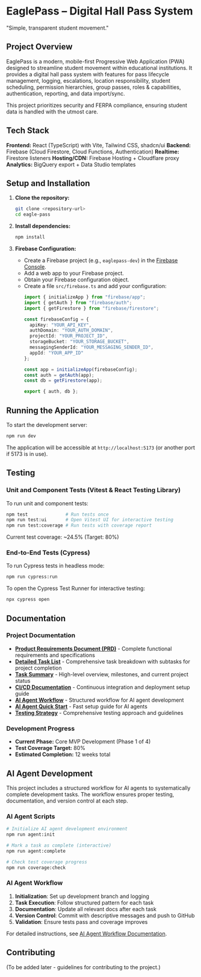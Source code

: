 # EaglePass – Digital Hall Pass System

"Simple, transparent student movement."

## Project Overview
EaglePass is a modern, mobile-first Progressive Web Application (PWA) designed to streamline student movement within educational institutions. It provides a digital hall pass system with features for pass lifecycle management, logging, escalations, location responsibility, student scheduling, permission hierarchies, group passes, roles & capabilities, authentication, reporting, and data import/sync.

This project prioritizes security and FERPA compliance, ensuring student data is handled with the utmost care.

## Tech Stack

**Frontend:** React (TypeScript) with Vite, Tailwind CSS, shadcn/ui
**Backend:** Firebase (Cloud Firestore, Cloud Functions, Authentication)
**Realtime:** Firestore listeners
**Hosting/CDN:** Firebase Hosting + Cloudflare proxy
**Analytics:** BigQuery export + Data Studio templates

## Setup and Installation

1.  **Clone the repository:**
    ```bash
    git clone <repository-url>
    cd eagle-pass
    ```

2.  **Install dependencies:**
    ```bash
    npm install
    ```

3.  **Firebase Configuration:**
    *   Create a Firebase project (e.g., `eaglepass-dev`) in the [Firebase Console](https://console.firebase.google.com/).
    *   Add a web app to your Firebase project.
    *   Obtain your Firebase configuration object.
    *   Create a file `src/firebase.ts` and add your configuration:
        ```typescript
        import { initializeApp } from "firebase/app";
        import { getAuth } from "firebase/auth";
        import { getFirestore } from "firebase/firestore";

        const firebaseConfig = {
          apiKey: "YOUR_API_KEY",
          authDomain: "YOUR_AUTH_DOMAIN",
          projectId: "YOUR_PROJECT_ID",
          storageBucket: "YOUR_STORAGE_BUCKET",
          messagingSenderId: "YOUR_MESSAGING_SENDER_ID",
          appId: "YOUR_APP_ID"
        };

        const app = initializeApp(firebaseConfig);
        const auth = getAuth(app);
        const db = getFirestore(app);

        export { auth, db };
        ```

## Running the Application

To start the development server:

```bash
npm run dev
```

The application will be accessible at `http://localhost:5173` (or another port if 5173 is in use).

## Testing

### Unit and Component Tests (Vitest & React Testing Library)

To run unit and component tests:

```bash
npm test              # Run tests once
npm run test:ui       # Open Vitest UI for interactive testing
npm run test:coverage # Run tests with coverage report
```

Current test coverage: ~24.5% (Target: 80%)

### End-to-End Tests (Cypress)

To run Cypress tests in headless mode:

```bash
npm run cypress:run
```

To open the Cypress Test Runner for interactive testing:

```bash
npx cypress open
```

## Documentation

### Project Documentation
*   **[Product Requirements Document (PRD)](docs/PRD.txt)** - Complete functional requirements and specifications
*   **[Detailed Task List](docs/PROJECT_COMPLETION_TASKS.md)** - Comprehensive task breakdown with subtasks for project completion
*   **[Task Summary](docs/TASK_SUMMARY.md)** - High-level overview, milestones, and current project status
*   **[CI/CD Documentation](docs/ci-cd.md)** - Continuous integration and deployment setup guide
*   **[AI Agent Workflow](docs/AI_AGENT_WORKFLOW.md)** - Structured workflow for AI agent development
*   **[AI Agent Quick Start](docs/AI_AGENT_QUICKSTART.md)** - Fast setup guide for AI agents
*   **[Testing Strategy](docs/TESTING_STRATEGY.md)** - Comprehensive testing approach and guidelines

### Development Progress
- **Current Phase:** Core MVP Development (Phase 1 of 4)
- **Test Coverage Target:** 80%
- **Estimated Completion:** 12 weeks total

## AI Agent Development

This project includes a structured workflow for AI agents to systematically complete development tasks. The workflow ensures proper testing, documentation, and version control at each step.

### AI Agent Scripts

```bash
# Initialize AI agent development environment
npm run agent:init

# Mark a task as complete (interactive)
npm run agent:complete

# Check test coverage progress
npm run coverage:check
```

### AI Agent Workflow
1. **Initialization**: Set up development branch and logging
2. **Task Execution**: Follow structured pattern for each task
3. **Documentation**: Update all relevant docs after each task
4. **Version Control**: Commit with descriptive messages and push to GitHub
5. **Validation**: Ensure tests pass and coverage improves

For detailed instructions, see [AI Agent Workflow Documentation](docs/AI_AGENT_WORKFLOW.md).

## Contributing

(To be added later - guidelines for contributing to the project.)